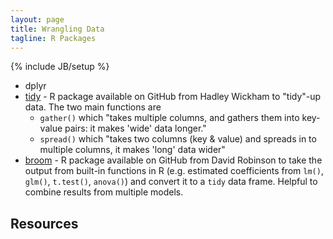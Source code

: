 ```yaml
---
layout: page
title: Wrangling Data
tagline: R Packages
---
```

{% include JB/setup %}


* dplyr
* [tidy](https://github.com/hadley/tidyr) - R package available on GitHub from Hadley Wickham to "tidy"-up data. The two main functions are 
	* `gather()` which "takes multiple columns, and gathers them into key-value pairs: it makes 'wide' data longer." 
	* `spread()` which "takes two columns (key & value) and spreads in to multiple columns, it makes 'long' data wider"
* [broom](https://github.com/dgrtwo/broom) - R package available on GitHub from David Robinson to take the output from built-in functions in R (e.g. estimated coefficients from `lm()`, `glm()`, `t.test()`, `anova()`) and convert it to a `tidy` data frame. Helpful to combine results from multiple models. 

## Resources 

